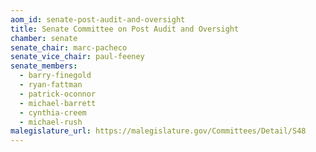 ```yaml
---
aom_id: senate-post-audit-and-oversight
title: Senate Committee on Post Audit and Oversight
chamber: senate
senate_chair: marc-pacheco
senate_vice_chair: paul-feeney
senate_members:
  - barry-finegold
  - ryan-fattman
  - patrick-oconnor
  - michael-barrett
  - cynthia-creem
  - michael-rush
malegislature_url: https://malegislature.gov/Committees/Detail/S48
---
```

